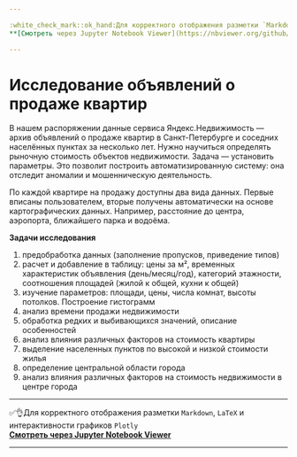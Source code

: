 ```yaml
---

:white_check_mark::ok_hand:Для корректного отображения разметки `Markdown`, `LaTeX` и интерактивности графиков `Plotly` </br>
**[Cмотреть через Jupyter Notebook Viewer](https://nbviewer.org/github/NikitaGirya/analysis_of_real_estate_data/blob/main/Girya_analysis_of_real_estate_data.ipynb)**

---
```


# Исследование объявлений о продаже квартир

В нашем распоряжении данные сервиса Яндекс.Недвижимость — архив объявлений о продаже квартир в Санкт-Петербурге и соседних населённых пунктах за несколько лет. Нужно научиться определять рыночную стоимость объектов недвижимости. Задача — установить параметры. Это позволит построить автоматизированную систему: она отследит аномалии и мошенническую деятельность. 

По каждой квартире на продажу доступны два вида данных. Первые вписаны пользователем, вторые получены автоматически на основе картографических данных. Например, расстояние до центра, аэропорта, ближайшего парка и водоёма. 

**Задачи исследования**

1. предобработка данных (заполнение пропусков, приведение типов)
2. расчет и добавление в таблицу: цены за м², временных характеристик объявления (день/месяц/год), категорий этажности, соотношения площадей (жилой к общей, кухни к общей)
3. изучение параметров: площади, цены, числа комнат, высоты потолков. Построение гистограмм
4. анализ времени продажи недвижимости
5. обработка редких и выбивающихся значений, описание особенностей
6. анализ влияния различных факторов на стоимость квартиры
7. выделение населенных пунктов по высокой и низкой стоимости жилья 
8. определение центральной области города
9. анализ влияния различных факторов на стоимость недвижимости в центре города

---

:white_check_mark::ok_hand:Для корректного отображения разметки `Markdown`, `LaTeX` и интерактивности графиков `Plotly` </br>
**[Cмотреть через Jupyter Notebook Viewer](https://nbviewer.org/github/NikitaGirya/analysis_of_real_estate_data/blob/main/Girya_analysis_of_real_estate_data.ipynb)**

---
